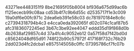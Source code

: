 43271ee4483151f9
8be21695f05b8004
bf936a675d99ac6b
f125ececb99c08aa
cd53b4f7c9b6d55c
d2535717f1e3c009
19a0df6e00fc971c
2dea6eb391e58c03
dc781970184e8c6c
c27394318794b4c3
e4cca0eda392065f
d02c074c1caf87b5
afc31836072245ed
3b67c3be92ee4047
eddd35d19f868d0b
4b2638af29857c4d
37a4fc4c9052eb12
0a57f58d7f42bd0d
c85624048df65d91
748f22b90c57972f
417168f732c76b29
2dd023d4fc2dcba1
e8575145058c0ffc
07395786cf7fc07b
